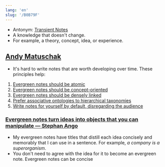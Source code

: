 ```yaml
---
lang: 'en'
slug: '/B0B79F'
---
```


- Antonym: [Transient Notes](./../.././docs/pages/Transient%20Notes.md)
- A knowledge that doesn't change.
- For example, a theory, concept, idea, or experience.

## [Andy Matuschak](./../.././docs/pages/Andy%20Matuschak.md)

- It's hard to write notes that are worth developing over time. These principles help:

1. [Evergreen notes should be atomic](https://notes.andymatuschak.org/z4Rrmh17vMBbauEGnFPTZSK3UmdsGExLRfZz1)
1. [Evergreen notes should be concept-oriented](https://notes.andymatuschak.org/z6bci25mVUBNFdVWSrQNKr6u7AZ1jFzfTVbMF)
1. [Evergreen notes should be densely linked](https://notes.andymatuschak.org//z2HUE4ABbQjUNjrNemvkTCsLa1LPDRuwh1tXC)
1. [Prefer associative ontologies to hierarchical taxonomies](https://notes.andymatuschak.org/z29hLZHiVt7W2uss2uMpSZquAX5T6vaeSF6Cy)
1. [Write notes for yourself by default, disregarding the audience](https://notes.andymatuschak.org/z8AfCaQJdp852orumhXPxHb3r278FHA9xZN8J)

### [Evergreen notes turn ideas into objects that you can manipulate — Stephan Ango](https://stephanango.com/evergreen-notes)

- My evergreen notes have titles that distill each idea concisely and memorably that I can use in a sentence. For example, _a company is a superorganism_.
- You don't need to agree with the idea for it to become an evergreen note. Evergreen notes can be concise

<head>
  <html lang="en-US"/>
</head>
